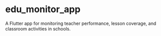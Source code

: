 # edu_monitor_app
A Flutter app for monitoring teacher performance, lesson coverage, and classroom activities in schools.
